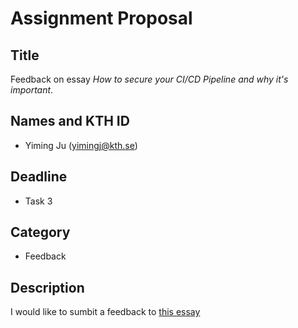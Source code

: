 # Assignment Proposal

## Title

Feedback on essay *How to secure your CI/CD Pipeline and why it's important*.

## Names and KTH ID

  - Yiming Ju (yimingj@kth.se)

## Deadline

- Task 3

## Category

- Feedback

## Description

I would like to sumbit a feedback to [this essay](https://github.com/KTH/devops-course/pull/2319)
